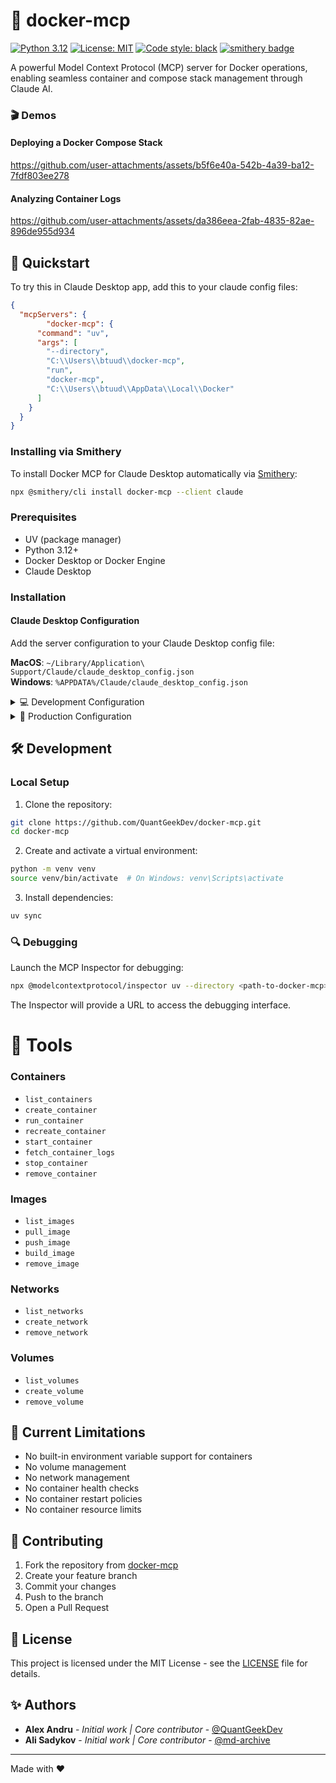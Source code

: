 # 🐳 docker-mcp

[![Python 3.12](https://img.shields.io/badge/python-3.12-blue.svg)](https://www.python.org/downloads/release/python-3120/)
[![License: MIT](https://img.shields.io/badge/License-MIT-yellow.svg)](https://opensource.org/licenses/MIT)
[![Code style: black](https://img.shields.io/badge/code%20style-black-000000.svg)](https://github.com/psf/black)
[![smithery badge](https://smithery.ai/badge/docker-mcp)](https://smithery.ai/protocol/docker-mcp)

A powerful Model Context Protocol (MCP) server for Docker operations, enabling seamless container and compose stack management through Claude AI.

### 🎬 Demos
#### Deploying a Docker Compose Stack


https://github.com/user-attachments/assets/b5f6e40a-542b-4a39-ba12-7fdf803ee278



#### Analyzing Container Logs



https://github.com/user-attachments/assets/da386eea-2fab-4835-82ae-896de955d934



## 🚀 Quickstart

To try this in Claude Desktop app, add this to your claude config files:
```json
{
  "mcpServers": {
        "docker-mcp": {
      "command": "uv",
      "args": [
        "--directory",
        "C:\\Users\\btuud\\docker-mcp",
        "run",
        "docker-mcp",
        "C:\\Users\\btuud\\AppData\\Local\\Docker"
      ]
    }
  }
}
```

### Installing via Smithery

To install Docker MCP for Claude Desktop automatically via [Smithery](https://smithery.ai/protocol/docker-mcp):

```bash
npx @smithery/cli install docker-mcp --client claude
```

### Prerequisites

- UV (package manager)
- Python 3.12+
- Docker Desktop or Docker Engine
- Claude Desktop

### Installation

#### Claude Desktop Configuration

Add the server configuration to your Claude Desktop config file:

**MacOS**: `~/Library/Application\ Support/Claude/claude_desktop_config.json`  
**Windows**: `%APPDATA%/Claude/claude_desktop_config.json`

<details>
  <summary>💻 Development Configuration</summary>

```json
{
  "mcpServers": {
    "docker-mcp": {
      "command": "uv",
      "args": [
        "--directory",
        "<path-to-docker-mcp>",
        "run",
        "docker-mcp"
      ]
    }
  }
}
```
</details>

<details>
  <summary>🚀 Production Configuration</summary>

```json
{
  "mcpServers": {
    "docker-mcp": {
      "command": "uvx",
      "args": [
        "docker-mcp"
      ]
    }
  }
}
```
</details>

## 🛠️ Development

### Local Setup

1. Clone the repository:
```bash
git clone https://github.com/QuantGeekDev/docker-mcp.git
cd docker-mcp
```

2. Create and activate a virtual environment:
```bash
python -m venv venv
source venv/bin/activate  # On Windows: venv\Scripts\activate
```

3. Install dependencies:
```bash
uv sync
```

### 🔍 Debugging

Launch the MCP Inspector for debugging:

```bash
npx @modelcontextprotocol/inspector uv --directory <path-to-docker-mcp> run docker-mcp
```

The Inspector will provide a URL to access the debugging interface.

# 🔨 Tools

### Containers

- `list_containers`
- `create_container`
- `run_container`
- `recreate_container`
- `start_container`
- `fetch_container_logs`
- `stop_container`
- `remove_container`

### Images

- `list_images`
- `pull_image`
- `push_image`
- `build_image`
- `remove_image`

### Networks

- `list_networks`
- `create_network`
- `remove_network`

### Volumes

- `list_volumes`
- `create_volume`
- `remove_volume`


## 🚧 Current Limitations

- No built-in environment variable support for containers
- No volume management
- No network management
- No container health checks
- No container restart policies
- No container resource limits

## 🤝 Contributing

1. Fork the repository from [docker-mcp](https://github.com/QuantGeekDev/docker-mcp)
2. Create your feature branch
3. Commit your changes
4. Push to the branch
5. Open a Pull Request

## 📜 License

This project is licensed under the MIT License - see the [LICENSE](LICENSE) file for details.

## ✨ Authors

- **Alex Andru** - *Initial work | Core contributor* - [@QuantGeekDev](https://github.com/QuantGeekDev)
- **Ali Sadykov** - *Initial work  | Core contributor* - [@md-archive](https://github.com/md-archive)

---
Made with ❤️
